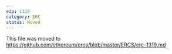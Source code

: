 ```yaml
---
eip: 1319
category: ERC
status: Moved
---
```


This file was moved to https://github.com/ethereum/ercs/blob/master/ERCS/erc-1319.md
